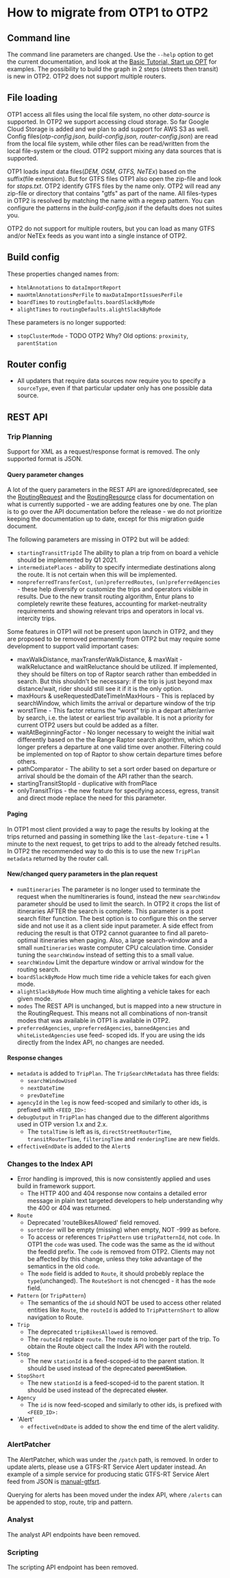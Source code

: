 # How to migrate from OTP1 to OTP2

## Command line
The command line parameters are changed. Use the `--help` option to get the current documentation,
and look at the [Basic Tutorial, Start up OPT](Basic-Tutorial.md#starting-otp) for examples. The 
possibility to build the graph in 2 steps (streets then transit) is new in OTP2. OTP2 does not support multiple routers.


## File loading
OTP1 access all files using the local file system, no other _data-source_ is supported. In OTP2 we 
support accessing cloud storage. So far Google Cloud Storage is added and we plan to add support 
for AWS S3 as well. Config files(_otp-config.json, build-config.json, router-config.json_) are read 
from the local file system, while other files can be read/written from the local file-system or the
cloud. OTP2 support mixing any data sources that is supported. 

OTP1 loads input data files(_DEM, OSM, GTFS, NeTEx_) based on the suffix(file extension). But for 
GTFS files OTP1 also open the zip-file and look for _stops.txt_. OTP2 identify GTFS files by the 
name only. OTP2 will read any zip-file or directory that contains "gtfs" as part of the name. All 
files-types in OTP2 is resolved by matching the name with a regexp pattern. You can configure the 
patterns in the _build-config.json_ if the defaults does not suites you. 

OTP2 do not support for multiple routers, but you can load as many GTFS and/or NeTEx feeds as 
you want into a single instance of OTP2.


## Build config

These properties changed names from:

 - `htmlAnnotations` to `dataImportReport`
 - `maxHtmlAnnotationsPerFile` to `maxDataImportIssuesPerFile`
 - `boardTimes` to `routingDefaults.boardSlackByMode`
 - `alightTimes` to `routingDefaults.alightSlackByMode`
 
These parameters is no longer supported:

 - `stopClusterMode` - TODO OTP2 Why? Old options: `proximity`, `parentStation`

 
## Router config

 - All updaters that require data sources now require you to specify a `sourceType`, even if that
   particular updater only has one possible data source.
 
   
## REST API
  
### Trip Planning 

Support for XML as a request/response format is removed. The only supported format is JSON.

#### Query parameter changes

A lot of the query parameters in the REST API are ignored/deprecated, see the [RoutingRequest](https://github.com/opentripplanner/OpenTripPlanner/blob/2.0-rc/src/main/java/org/opentripplanner/routing/api/request/RoutingRequest.java) 
 and the [RoutingResource](https://github.com/opentripplanner/OpenTripPlanner/blob/2.0-rc/src/main/java/org/opentripplanner/api/common/RoutingResource.java)
 class for documentation on what is currently supported - we are adding features one by one. The 
 plan is to go over the API documentation before the release - we do not prioritize keeping 
 the documentation up to date, except for this migration guide document.
 
 The following parameters are missing in OTP2 but will be added:
- `startingTransitTripId` The ability to plan a trip from on board a vehicle should be implemented by Q1 2021.
- `intermediatePlaces` - ability to specify intermediate destinations along the route. It is not certain when this will be implemented. 
- `nonpreferredTransferCost`, `(un)preferredRoutes`, `(un)preferredAgencies` - these help diversify or customize the trips and operators 
visible in results. Due to the new transit routing algorithm, Entur plans to completely rewrite these features, 
accounting for market-neutrality requirements and showing relevant trips and operators in local vs. intercity trips.
 
 Some features in OTP1 will not be present upon launch in OTP2, and they are proposed to be removed permanently from OTP2 but may require some development to support valid important cases:
 * maxWalkDistance, maxTransferWalkDistance, & maxWait - walkReluctance and waitReluctance should be utilized. If implemented, they should be filters on top of Raptor search rather than embedded in search. But this shouldn't be necessary: if the trip is just beyond max distance/wait, rider should still see it if it is the only option.  
 * maxHours & useRequestedDateTimeInMaxHours - This is replaced by searchWindow, which limits the arrival or departure window of the trip 
 * worstTime - This factor returns the “worst” trip in a depart after/arrive by search, i.e. the latest or earliest trip available. It is not a priority for current OTP2 users but could be added as a filter. 
 * waitAtBeginningFactor - No longer necessary to weight the initial wait differently based on the the Range Raptor search algorithm, which no longer prefers a departure at one valid time over another. Filtering could be implemented on top of Raptor to show certain departure times before others. 
 * pathComparator - The ability to set a sort order based on departure or arrival should be the domain of the API rather than the search.  
 * startingTransitStopId - duplicative with fromPlace 
 * onlyTransitTrips - the new feature for specifying access, egress, transit and direct mode replace the need for this parameter. 
 

#### Paging
 In OTP1 most client provided a way to page the results by looking at the trips returned and passing 
 in something like the `last-depature-time` + 1 minute to the next request, to get trips to add to 
 the already fetched results. In OTP2 the recommended way to do this is to use the new `TripPlan` 
 `metadata` returned by the router call.

#### New/changed query parameters in the plan request
- `numItineraries` The parameter is no longer used to terminate the request when the numItineraries is found, instead the new `searchWindow` parameter should be used to limit the search. In OTP2 it crops the list of itineraries AFTER the search is complete. This parameter is a post search filter function. The best option is to configure this on the server side and not use it as a client side input parameter. A side effect from reducing the result is that OTP2 cannot guarantee to find all pareto-optimal itineraries when paging. Also, a large search-window and a small `numItineraries` waste computer CPU calculation time. Consider tuning the `searchWindow` instead of setting this to a small value.
 - `searchWindow` Limit the departure window or arrival window for the routing search.
 - `boardSlackByMode` How much time ride a vehicle takes for each given mode.
 - `alightSlackByMode` How much time alighting a vehicle takes for each given mode.
 - `modes` The REST API is unchanged, but is mapped into a new structure in the RoutingRequest. This means not all combinations of non-transit modes that was available in OTP1 is available in OTP2.
 - `preferredAgencies`, `unpreferredAgencies`, `bannedAgencies` and `whiteListedAgencies` use feed-
 scoped ids. If you are using the ids directly from the Index API, no changes are needed.
  
#### Response changes
- `metadata` is added to `TripPlan`. The `TripSearchMetadata` has three fields:
  - `searchWindowUsed`
  - `nextDateTime`
  - `prevDateTime`
- `agencyId` in the `leg` is now feed-scoped and similarly to other ids, is prefixed with `<FEED_ID>:`
- `debugOutput` in `TripPlan` has changed due to the different algorithms used in OTP version 1.x and 2.x.
  - The `totalTime` is left as is, `directStreetRouterTime`, `transitRouterTime`, `filteringTime` and `renderingTime` are new fields.
- `effectiveEndDate` is added to the `Alert`s

### Changes to the Index API
- Error handling is improved, this is now consistently applied and uses build in framework support. 
  - The HTTP 400 and 404 response now contains a detailed error message in plain text targeted 
    developers to help understanding why the 400 or 404 was returned.
- `Route`
  - Deprecated 'routeBikesAllowed' field removed.
  - `sortOrder` will be empty (missing) when empty, NOT -999 as before.
  - To access or references `TripPattern` use `tripPatternId`, not `code`. In OTP1 the
  `code` was used. The code was the same as the id without the feedId prefix. The `code`
  is removed from OTP2. Clients may not be affected by this change, unless they toke advantage 
  of the semantics in the old `code`.
  - The `mode` field is added to `Route`, it should probebly replace the `type`(unchanged). The 
    `RouteShort` is not chencged - it has the `mode` field.
- `Pattern` (or `TripPattern`)  
  - The semantics of the `id` should NOT be used to access other related entities like `Route`, 
    the `routeId` is added to `TripPatternShort` to allow navigation to Route. 
- `Trip`
  - The deprecated `tripBikesAllowed` is removed.
  - The `routeId` replace `route`. The route is no longer part of the trip. To obtain the Route object call the Index API with the routeId.
- `Stop`
  - The new `stationId` is a feed-scoped-id to the parent station. It should be used instead of the
    deprecated ~~parentStation~~.
- `StopShort`
  - The new `stationId` is a feed-scoped-id to the parent station. It should be used instead of the
    deprecated ~~cluster~~.
- `Agency`
  - The `id` is now feed-scoped and similarly to other ids, is prefixed with `<FEED_ID>:`
- 'Alert'
  - `effectiveEndDate` is added to show the end time of the alert validity.

### AlertPatcher

The AlertPatcher, which was under the `/patch` path, is removed. In order to update alerts, please 
use a GTFS-RT Service Alert updater instead. An example of a simple service for producing static 
GTFS-RT Service Alert feed from JSON is [manual-gtfsrt](https://github.com/pailakka/manual-gtfsrt).

Querying for alerts has been moved under the index API, where `/alerts` can be appended to stop, 
route, trip and pattern.

### Analyst

The analyst API endpoints have been removed.

### Scripting

The scripting API endpoint has been removed.
